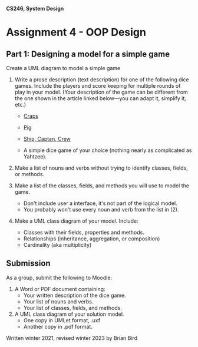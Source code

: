 **CS246, System Design**

# Assignment 4 - OOP Design

## Part 1: Designing a model for a simple game

Create a UML diagram to model a simple game

1. Write a prose description (text description) for one of the following dice games. Include the players and score keeping for multiple rounds of play in your model. (Your description of the game can be different from the one shown in the article linked below&mdash;you can adapt it, simplify it, etc.)

   - [Craps](https://en.wikipedia.org/wiki/Craps)

   - [Pig](https://en.wikipedia.org/wiki/Pig_(dice_game))

   - [Ship, Captan, Crew](https://en.wikipedia.org/wiki/Ship,_captain,_and_crew)

   - A simple dice game of your choice (nothing nearly as complicated as Yahtzee).
2. Make a list of nouns and verbs without trying to identify classes, fields, or methods.
3. Make a list of the classes, fields, and methods you will use to model the game. 
   - Don't include user a interface, it's not part of the logical model.
   - You probably won't use every noun and verb from the list in (2).
3. Make a UML class diagram of your model. Include:
   - Classes with their fields, properties and methods.
   - Relationships (inheritance, aggregation, or composition)
   - Cardinality (aka multiplicity)



## Submission

As a group, submit the following to Moodle:

1. A Word or PDF document containing:
   - Your written description of the dice game.
   - Your list of nouns and verbs.
   - Your list of classes, fields, and methods.
2. A UML class diagram of your solution model.
   - One copy in UMLet format, .uxf
   - Another copy in .pdf format.



Written winter 2021, revised winter 2023 by  Brian Bird